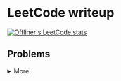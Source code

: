 # LeetCode writeup

[![Offliner's LeetCode stats](https://leetcard.jacoblin.cool/Offliner?theme=light&ext=contest)](https://leetcode.com/Offliner/)

## Problems

<details>
<summary>More</summary>

| LeetCode # | Problem                                                                                                                                                                              | Difficulty | Solution                                                                                                                                                  |
| ---------- | ------------------------------------------------------------------------------------------------------------------------------------------------------------------------------------ | ---------- | --------------------------------------------------------------------------------------------------------------------------------------------------------- |
| 2          | <a href="https://leetcode.com/problems/add-two-numbers/" target="_blank">Add Two Numbers</a>                                                                                         | Medium     | [link](./problems/2_add_two_numbers/2_add_two_numbers.md)                                                                                                 |
| 7          | <a href="https://leetcode.com/problems/reverse-integer/" target="_blank">Reverse Integer</a>                                                                                         | Easy       | [link](./problems/7_reverse_integer/7_reverse_integer.md)                                                                                                 |
| 9          | <a href="https://leetcode.com/problems/palindrome-number/" target="_blank">Palindrome Number</a>                                                                                     | Easy       | [link](./problems/9_palindrome_number/9_palindrome_number.md)                                                                                             |
| 11         | <a href="https://leetcode.com/problems/container-with-most-water/" target="_blank">Container With Most Water</a>                                                                     | Medium     | [link](./problems/11_container_with_most_water/11_container_with_most_water.md)                                                                           |
| 20         | <a href="https://leetcode.com/problems/add-two-numbers/" target="_blank">Valid Parentheses</a>                                                                                       | Easy       | [link](./problems/20_valid_parentheses/20_valid_parentheses.md)                                                                                           |
| 26         | <a href="https://leetcode.com/problems/remove-duplicates-from-sorted-array/" target="_blank">Remove Duplicates from Sorted Array</a>                                                 | Easy       | [link](./problems/26_remove_duplicates_from_sorted_array/26_remove_duplicates_from_sorted_array.md)                                                       |
| 27         | <a href="https://leetcode.com/problems/remove-element/" target="_blank">Remove Element</a>                                                                                           | Easy       | [link](./problems/27_remove_element/27_remove_element.md)                                                                                                 |
| 28         | <a href="https://leetcode.com/problems/find-the-index-of-the-first-occurrence-in-a-string/" target="_blank">Find the Index of the First Occurrence in a String</a>                   | Easy       | [link](./problems/28_find_the_index_of_the_first_occurrence_in_a_string/28_find_the_index_of_the_first_occurrence_in_a_string.md)                         |
| 33         | <a href="https://leetcode.com/problems/search-in-rotated-sorted-array/" target="_blank">Search in Rotated Sorted Array</a>                                                           | Medium     | [link](./problems/33_search%20in_rotated_sorted_array/33_search%20in_rotated_sorted_array.md)                                                             |
| 35         | <a href="https://leetcode.com/problems/search-insert-position/" target="_blank">Search Insert Position</a>                                                                           | Easy       | [link](./problems/35_search_insert_position/35_search_insert_position.md)                                                                                 |
| 42         | <a href="https://leetcode.com/problems/trapping-rain-water/" target="_blank">Trapping Rain Water</a>                                                                                 | Hard       | [link](./problems/42_trapping_rain_water/42_trapping_rain_water.md)                                                                                       |
| 50         | <a href="https://leetcode.com/problems/powx-n/" target="_blank">Pow(x, n)</a>                                                                                                        | Medium     | [link](./problems/50_pow_x_n/50_pow_x_n.md)                                                                                                               |
| 54         | <a href="https://leetcode.com/problems/spiral-matrix/" target="_blank">Spiral Matrix</a>                                                                                             | Medium     | [link](./problems/54_spiral_matrix/54_spiral_matrix.md)                                                                                                   |
| 59         | <a href="https://leetcode.com/problems/spiral-matrix-ii/" target="_blank">Spiral Matrix II</a>                                                                                       | Medium     | [link](./problems/59_spiral_matrix_ii/59_spiral_matrix_ii.md)                                                                                             |
| 66         | <a href="https://leetcode.com/problems/plus-one/" target="_blank">Plus One</a>                                                                                                       | Easy       | [link](./problems/66_plus_one/66_plus_one.md)                                                                                                             |
| 67         | <a href="https://leetcode.com/problems/add-binary/" target="_blank">Add Binary</a>                                                                                                   | Easy       | [link](./problems/67_add_binary/67_add_binary.md)                                                                                                         |
| 69         | <a href="https://leetcode.com/problems/sqrtx/" target="_blank">Sqrt(x)</a>                                                                                                           | Easy       | [link](./problems/69_sqrtx/69_sqrtx.md)                                                                                                                   |
| 70         | <a href="https://leetcode.com/problems/climbing-stairs/" target="_blank">Climbing Stairs</a>                                                                                         | Easy       | [link](./problems/70_climbing_stairs/70_climbing_stairs.md)                                                                                               |
| 74         | <a href="https://leetcode.com/problems/search-a-2d-matrix/" target="_blank">Search a 2D Matrix</a>                                                                                   | Medium     | [link](./problems/74_search_a_2d_matrix/74_search_a_2d_matrix.md)                                                                                         |
| 80         | <a href="https://leetcode.com/problems/remove-duplicates-from-sorted-array-ii/" target="_blank">Remove Duplicates from Sorted Array II</a>                                           | Medium     | [link](./problems/80_remove_duplicates_from_sorted_array_ii/80_remove_duplicates_from_sorted_array_ii.md)                                                 |
| 83         | <a href="https://leetcode.com/problems/remove-duplicates-from-sorted-list/" target="_blank">Remove Duplicates from Sorted List</a>                                                   | Easy       | [link](./problems/83_remove_duplicates_from_sorted_list/83_remove_duplicates_from_sorted_list.md)                                                         |
| 92         | <a href="https://leetcode.com/problems/reverse-linked-list-ii/" target="_blank">Reverse Linked List II</a>                                                                           | Medium     | [link](./problems/92_reverse_linked_list_ii/92_reverse_linked_list_ii.md)                                                                                 |
| 118        | <a href="https://leetcode.com/problems/pascals-triangle/" target="_blank">Pascal's Triangle</a>                                                                                      | Easy       | [link](./problems/118_pascals_triangle/118_pascals_triangle.md)                                                                                           |
| 119        | <a href="https://leetcode.com/problems/pascals-triangle-ii/" target="_blank">Pascal's Triangle II</a>                                                                                | Easy       | [link](./problems/119_pascals_triangle_ii/119_pascals_triangle_ii.md)                                                                                     |
| 125        | <a href="https://leetcode.com/problems/valid-palindrome/" target="_blank">Valid Palindrome</a>                                                                                       | Easy       | [link](./problems/125_valid_palindrome/125_valid_palindrome.md)                                                                                           |
| 136        | <a href="https://leetcode.com/problems/single-number/" target="_blank">Single Number</a>                                                                                             | Easy       | [link](./problems/136_single_number/136_single_number.md)                                                                                                 |
| 141        | <a href="https://leetcode.com/problems/linked-list-cycle/" target="_blank">Linked List Cycle</a>                                                                                     | Easy       | [link](./problems/141_linked_list_cycle/141_linked_list_cycle.md)                                                                                         |
| 142        | <a href="https://leetcode.com/problems/linked-list-cycle-ii/" target="_blank">Linked List Cycle II</a>                                                                               | Medium     | [link](./problems/142_linked_list_cycle_ii/142_linked_list_cycle_ii.md)                                                                                   |
| 189        | <a href="https://leetcode.com/problems/rotate-array/" target="_blank">Rotate Array</a>                                                                                               | Medium     | [link](./problems/189_rotate_array/189_rotate_array.md)                                                                                                   |
| 206        | <a href="https://leetcode.com/problems/reverse-linked-list/" target="_blank">Reverse Linked List</a>                                                                                 | Easy       | [link](./problems/206_reverse_linked_list/206_reverse_linked_list.md)                                                                                     |
| 258        | <a href="https://leetcode.com/problems/add-digits/" target="_blank">Add Digits</a>                                                                                                   | Easy       | [link](./problems/258_add_digits/258_add_digits.md)                                                                                                       |
| 263        | <a href="https://leetcode.com/problems/ugly-number/" target="_blank">Ugly Number</a>                                                                                                 | Easy       | [link](./problems/263_ugly_number/263_ugly_number.md)                                                                                                     |
| 268        | <a href="https://leetcode.com/problems/missing-number/" target="_blank">Missing Number</a>                                                                                           | Easy       | [link](./problems/268_missing_number/268_missing_number.md)                                                                                               |
| 283        | <a href="https://leetcode.com/problems/move-zeroes/" target="_blank">Move Zeroes</a>                                                                                                 | Easy       | [link](./problems/283_move_zeroes/283_move_zeroes.md)                                                                                                     |
| 344        | <a href="https://leetcode.com/problems/reverse-string/" target="_blank">Reverse String</a>                                                                                           | Easy       | [link](./problems/344_reverse_string/344_reverse_string.md)                                                                                               |
| 345        | <a href="https://leetcode.com/problems/reverse-vowels-of-a-string/" target="_blank">Reverse Vowels of a String</a>                                                                   | Easy       | [link](./problems/345_reverse_vowels_of_a_string/345_reverse_vowels_of_a_string.md)                                                                       |
| 374        | <a href="https://leetcode.com/problems/guess-number-higher-or-lower/" target="_blank">Guess Number Higher or Lower</a>                                                               | Easy       | [link](./problems/374_guess_number_higher_or_lower/374_guess_number_higher_or_lower.md)                                                                   |
| 386        | <a href="https://leetcode.com/problems/lexicographical-numbers/" target="_blank">Lexicographical Numbers</a>                                                                         | Medium     | [link](./problems/386_lexicographical_numbers/386_lexicographical_numbers.md)                                                                             |
| 387        | <a href="https://leetcode.com/problems/first-unique-character-in-a-string/" target="_blank">First Unique Character in a String</a>                                                   | Easy       | [link](./problems/387_first_unique_character_in_a_string/387_first_unique_character_in_a_string.md)                                                       |
| 388        | <a href="https://leetcode.com/problems/longest-absolute-file-path/" target="_blank">Longest Absolute File Path</a>                                                                   | Medium     | [link](./problems/388_longest_absolute_file_path/388_longest_absolute_file_path.md)                                                                       |
| 389        | <a href="https://leetcode.com/problems/find-the-difference/" target="_blank">Find the Difference</a>                                                                                 | Easy       | [link](./problems/389_find_the_difference/389_find_the_difference.md)                                                                                     |
| 455        | <a href="https://leetcode.com/problems/assign-cookies/" target="_blank">Assign Cookies</a>                                                                                           | Easy       | [link](./problems/455_assign_cookies/455_assign_cookies.md)                                                                                               |
| 704        | <a href="https://leetcode.com/problems/binary-search/" target="_blank">Binary Search</a>                                                                                             | Easy       | [link](./problems/704_binary_search/binary_search.md)                                                                                                     |
| 709        | <a href="https://leetcode.com/problems/to-lower-case/" target="_blank">To Lower Case</a>                                                                                             | Easy       | [link](./problems/709_to_lower_case/709_to_lower_case.md)                                                                                                 |
| 771        | <a href="https://leetcode.com/problems/jewels-and-stones/" target="_blank">Jewels and Stones</a>                                                                                     | Easy       | [link](./problems/771_jewels_and_stones/771_jewels_and_stones.md)                                                                                         |
| 876        | <a href="https://leetcode.com/problems/middle-of-the-linked-list/" target="_blank">Middle of the Linked List</a>                                                                     | Easy       | [link](./problems/876_middle_of_the_linked_list/876_middle_of_the_linked_list.md)                                                                         |
| 917        | <a href="https://leetcode.com/problems/reverse-only-letters/" target="_blank">Reverse Only Letters</a>                                                                               | Easy       | [link](./problems/917_reverse_only_letters/917_reverse_only_letters.md)                                                                                   |
| 1047       | <a href="https://leetcode.com/problems/remove-all-adjacent-duplicates-in-string/" target="_blank">Remove All Adjacent Duplicates In String</a>                                       | Easy       | [link](./problems/1047_remove_all_adjacent_duplicates_in_string/1047_remove_all_adjacent_duplicates_in_string.md)                                         |
| 1470       | <a href="https://leetcode.com/problems/shuffle-the-array/" target="_blank">Shuffle the Array</a>                                                                                     | Easy       | [link](./problems/1470_shuffle_the_array/1470_shuffle_the_array.md)                                                                                       |
| 1528       | <a href="https://leetcode.com/problems/shuffle-string/" target="_blank">Shuffle String</a>                                                                                           | Easy       | [link](./problems/1528_shuffle_string/1528_shuffle_string.md)                                                                                             |
| 1704       | <a href="https://leetcode.com/problems/determine-if-string-halves-are-alike" target="_blank">Determine if String Halves Are Alike</a>                                                | Easy       | [link](./problems/1704_determine_if_string_halves_are_alike/1704_determine_if_string_halves_are_alike.md)                                                 |
| 1920       | <a href="https://leetcode.com/problems/build-array-from-permutation/" target="_blank">Build Array from Permutation</a>                                                               | Easy       | [link](./problems/1920_build_array_from_permutation/1920_build_array_from_permutation.md)                                                                 |
| 2235       | <a href="https://leetcode.com/problems/add-two-integers/" target="_blank">Add Two Integers</a>                                                                                       | Easy       | [link](./problems/2235_add_two_integers/2235_add_two_integers.md)                                                                                         |
| 2469       | <a href="https://leetcode.com/problems/convert-the-temperature/" target="_blank">Convert the Temperature</a>                                                                         | Easy       | [link](./problems/2469_convert_the_temperature/2469_convert_the_temperature.md)                                                                           |
| 2610       | <a href="https://leetcode.com/problems/convert-an-array-into-a-2d-array-with-conditions/" target="_blank">Convert an Array Into a 2D Array With Conditions</a>                       | Medium     | [link](./problems/2610_convert_an_array_into_a_2d_array_with_conditions/2610_convert_an_array_into_a_2d_array_with_conditions.md)                         |
| 2807       | <a href="https://leetcode.com/problems/insert-greatest-common-divisors-in-linked-list/" target="_blank">Insert Greatest Common Divisors in Linked List</a>                           | Medium     | [link](./problems/2807_insert_greatest_common_divisors_in_linked_list/2807_insert_greatest_common_divisors_in_linked_list.md)                             |
| 10031      | <a href="https://leetcode.com/problems/smallest-missing-integer-greater-than-sequential-prefix-sum/" target="_blank">Smallest Missing Integer Greater Than Sequential Prefix Sum</a> | Easy       | [link](./problems/10031_smallest_missing_integer_greater_than_sequential_prefix_sum/10031_smallest_missing_integer_greater_than_sequential_prefix_sum.md) |


</details>